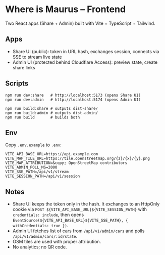 # Where is Maurus – Frontend

Two React apps (Share + Admin) built with Vite + TypeScript + Tailwind.

## Apps

- Share UI (public): token in URL hash, exchanges session, connects via SSE to stream live state
- Admin UI (protected behind Cloudflare Access): preview state, create share links

## Scripts

```
npm run dev:share   # http://localhost:5173 (opens Share UI)
npm run dev:admin   # http://localhost:5174 (opens Admin UI)

npm run build:share # outputs dist-share/
npm run build:admin # outputs dist-admin/
npm run build       # builds both
```

## Env

Copy `.env.example` to `.env`:

```
VITE_API_BASE_URL=https://api.example.com
VITE_MAP_TILE_URL=https://tile.openstreetmap.org/{z}/{x}/{y}.png
VITE_MAP_ATTRIBUTION=&copy; OpenStreetMap contributors
VITE_ADMIN_POLL_MS=2000
VITE_SSE_PATH=/api/v1/stream
VITE_SESSION_PATH=/api/v1/session
```

## Notes

- Share UI keeps the token only in the hash. It exchanges to an HttpOnly cookie via `POST ${VITE_API_BASE_URL}${VITE_SESSION_PATH}` with `credentials: include`, then opens `EventSource(${VITE_API_BASE_URL}${VITE_SSE_PATH}, { withCredentials: true })`.
- Admin UI fetches list of cars from `/api/v1/admin/cars` and polls `/api/v1/admin/cars/:id/state`.
- OSM tiles are used with proper attribution.
- No analytics; no QR code.
